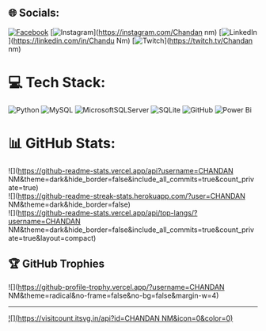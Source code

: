 
## 🌐 Socials:
[![Facebook](https://img.shields.io/badge/Facebook-%231877F2.svg?logo=Facebook&logoColor=white)](https://facebook.com/chandunmchandu) [![Instagram](https://img.shields.io/badge/Instagram-%23E4405F.svg?logo=Instagram&logoColor=white)](https://instagram.com/Chandan nm) [![LinkedIn](https://img.shields.io/badge/LinkedIn-%230077B5.svg?logo=linkedin&logoColor=white)](https://linkedin.com/in/Chandu Nm) [![Twitch](https://img.shields.io/badge/Twitch-%239146FF.svg?logo=Twitch&logoColor=white)](https://twitch.tv/Chandan nm) 

# 💻 Tech Stack:
![Python](https://img.shields.io/badge/python-3670A0?style=for-the-badge&logo=python&logoColor=ffdd54) ![MySQL](https://img.shields.io/badge/mysql-4479A1.svg?style=for-the-badge&logo=mysql&logoColor=white) ![MicrosoftSQLServer](https://img.shields.io/badge/Microsoft%20SQL%20Server-CC2927?style=for-the-badge&logo=microsoft%20sql%20server&logoColor=white) ![SQLite](https://img.shields.io/badge/sqlite-%2307405e.svg?style=for-the-badge&logo=sqlite&logoColor=white) ![GitHub](https://img.shields.io/badge/github-%23121011.svg?style=for-the-badge&logo=github&logoColor=white) ![Power Bi](https://img.shields.io/badge/power_bi-F2C811?style=for-the-badge&logo=powerbi&logoColor=black)
# 📊 GitHub Stats:
![](https://github-readme-stats.vercel.app/api?username=CHANDAN NM&theme=dark&hide_border=false&include_all_commits=true&count_private=true)<br/>
![](https://github-readme-streak-stats.herokuapp.com/?user=CHANDAN NM&theme=dark&hide_border=false)<br/>
![](https://github-readme-stats.vercel.app/api/top-langs/?username=CHANDAN NM&theme=dark&hide_border=false&include_all_commits=true&count_private=true&layout=compact)

## 🏆 GitHub Trophies
![](https://github-profile-trophy.vercel.app/?username=CHANDAN NM&theme=radical&no-frame=false&no-bg=false&margin-w=4)

---
[![](https://visitcount.itsvg.in/api?id=CHANDAN NM&icon=0&color=0)](https://visitcount.itsvg.in)

<!-- Proudly created with GPRM ( https://gprm.itsvg.in ) -->
